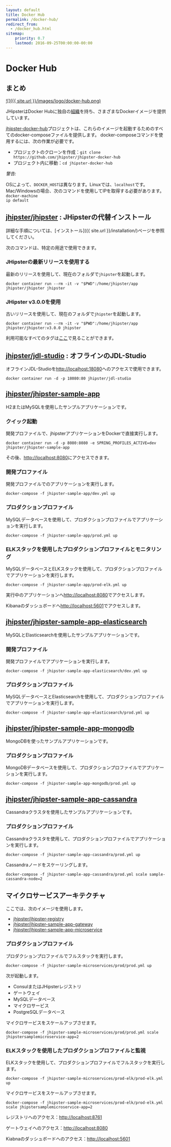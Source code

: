 ```yaml
---
layout: default
title: Docker Hub
permalink: /docker-hub/
redirect_from:
  - /docker_hub.html
sitemap:
    priority: 0.7
    lastmod: 2016-09-25T00:00:00-00:00
---
```


# <i class="fa fa-cloud-upload"></i> Docker Hub

## まとめ

[![]({{ site.url }}/images/logo/docker-hub.png)](https://hub.docker.com/u/jhipster/)

JHipsterはDocker Hubに独自の[組織]を持ち、さまざまなDockerイメージを提供しています。


[jhipster-docker-hub]プロジェクトは、これらのイメージを起動するためのすべてのdocker-composeファイルを提供します。
docker-composeコマンドを使用するには、次の作業が必要です。

- プロジェクトのクローンを作成：`git clone https://github.com/jhipster/jhipster-docker-hub`
- プロジェクト内に移動：`cd jhipster-docker-hub`


<div class="alert alert-warning"><i>警告:</i>

OSによって、<code>DOCKER_HOST</code>は異なります。Linuxでは、<code>localhost</code>です。
Mac/Windowsの場合、次のコマンドを使用してIPを取得する必要があります。<code>docker-machine ip default</code>

</div>


## [jhipster/jhipster](https://hub.docker.com/r/jhipster/jhipster) : JHipsterの代替インストール

詳細な手順については、[インストール]({{ site.url }}/installation/)ページを参照してください。

次のコマンドは、特定の用途で使用できます。

### JHipsterの最新リリースを使用する

最新のリリースを使用して、現在のフォルダで`jhipster`を起動します。

```
docker container run --rm -it -v "$PWD":/home/jhipster/app jhipster/jhipster jhipster
```

### JHipster v3.0.0を使用

古いリリースを使用して、現在のフォルダで`jhipster`を起動します。

```
docker container run --rm -it -v "$PWD":/home/jhipster/app jhipster/jhipster:v3.0.0 jhipster
```

利用可能なすべてのタグは[ここ](https://hub.docker.com/r/jhipster/jhipster/tags/)で見ることができます。


## [jhipster/jdl-studio](https://hub.docker.com/r/jhipster/jdl-studio) : オフラインのJDL-Studio

オフラインJDL-Studioを[http://localhost:18080](http://localhost:18080)へのアクセスで使用できます。

```
docker container run -d -p 18080:80 jhipster/jdl-studio
```

## [jhipster/jhipster-sample-app](https://hub.docker.com/r/jhipster/jhipster-sample-app)

H2またはMySQLを使用したサンプルアプリケーションです。

### クイック起動

開発プロファイルで、jhipsterアプリケーションをDockerで直接実行します。

```
docker container run -d -p 8080:8080 -e SPRING_PROFILES_ACTIVE=dev jhipster/jhipster-sample-app
```

その後、[http://localhost:8080](http://localhost:8080)にアクセスできます。

### 開発プロファイル

開発プロファイルでのアプリケーションを実行します。

```
docker-compose -f jhipster-sample-app/dev.yml up
```

### プロダクションプロファイル

MySQLデータベースを使用して、プロダクションプロファイルでアプリケーションを実行します。

```
docker-compose -f jhipster-sample-app/prod.yml up
```

### ELKスタックを使用したプロダクションプロファイルとモニタリング

MySQLデータベースとELKスタックを使用して、プロダクションプロファイルでアプリケーションを実行します。

```
docker-compose -f jhipster-sample-app/prod-elk.yml up
```

実行中のアプリケーションへ[http://localhost:8080](http://localhost:8080)でアクセスします。

Kibanaのダッシュボードへ[http://localhost:5601](http://localhost:5601)でアクセスします。


## [jhipster/jhipster-sample-app-elasticsearch](https://hub.docker.com/r/jhipster/jhipster-sample-app-elasticsearch)

MySQLとElasticsearchを使用したサンプルアプリケーションです。

### 開発プロファイル

開発プロファイルでアプリケーションを実行します。

```
docker-compose -f jhipster-sample-app-elasticsearch/dev.yml up
```

### プロダクションプロファイル

MySQLデータベースとElasticsearchを使用して、プロダクションプロファイルでアプリケーションを実行します。

```
docker-compose -f jhipster-sample-app-elasticsearch/prod.yml up
```

## [jhipster/jhipster-sample-app-mongodb](https://hub.docker.com/r/jhipster/jhipster-sample-app-mongodb)

MongoDBを使ったサンプルアプリケーションです。

### プロダクションプロファイル

MongoDBデータベースを使用して、プロダクションプロファイルでアプリケーションを実行します。

```
docker-compose -f jhipster-sample-app-mongodb/prod.yml up
```


## [jhipster/jhipster-sample-app-cassandra](https://hub.docker.com/r/jhipster/jhipster-sample-app-cassandra)

Cassandraクラスタを使用したサンプルアプリケーションです。

### プロダクションプロファイル

Cassandraクラスタを使用して、プロダクションプロファイルでアプリケーションを実行します。

```
docker-compose -f jhipster-sample-app-cassandra/prod.yml up
```

Cassandraノードをスケーリングします。

```
docker-compose -f jhipster-sample-app-cassandra/prod.yml scale sample-cassandra-node=2
```


[組織]: https://hub.docker.com/u/jhipster/
[jhipster-docker-hub]: https://github.com/jhipster/jhipster-docker-hub


## マイクロサービスアーキテクチャ

ここでは、次のイメージを使用します。

- [jhipster/jhipster-registry](https://hub.docker.com/r/jhipster/jhipster-registry)
- [jhipster/jhipster-sample-app-gateway](https://hub.docker.com/r/jhipster/jhipster-sample-app-gateway)
- [jhipster/jhipster-sample-app-microservice](https://hub.docker.com/r/jhipster/jhipster-sample-app-microservice)

### プロダクションプロファイル

プロダクションプロファイルでフルスタックを実行します。

```
docker-compose -f jhipster-sample-microservices/prod/prod.yml up
```

次が起動します。

- ConsulまたはJHipsterレジストリ
- ゲートウェイ
- MySQLデータベース
- マイクロサービス
- PostgreSQLデータベース


マイクロサービスをスケールアップさせます。

```
docker-compose -f jhipster-sample-microservices/prod/prod.yml scale jhipstersamplemicroservice-app=2
```

### ELKスタックを使用したプロダクションプロファイルと監視

ELKスタックを使用して、プロダクションプロファイルでフルスタックを実行します。

```
docker-compose -f jhipster-sample-microservices/prod-elk/prod-elk.yml up
```

マイクロサービスをスケールアップさせます。

```
docker-compose -f jhipster-sample-microservices/prod-elk/prod-elk.yml scale jhipstersamplemicroservice-app=2
```

レジストリへのアクセス：[http://localhost:8761](http://localhost:8761)

ゲートウェイへのアクセス：[http://localhost:8080](http://localhost:8080)

Kiabnaのダッシュボードへのアクセス：[http://localhost:5601](http://localhost:5601)
